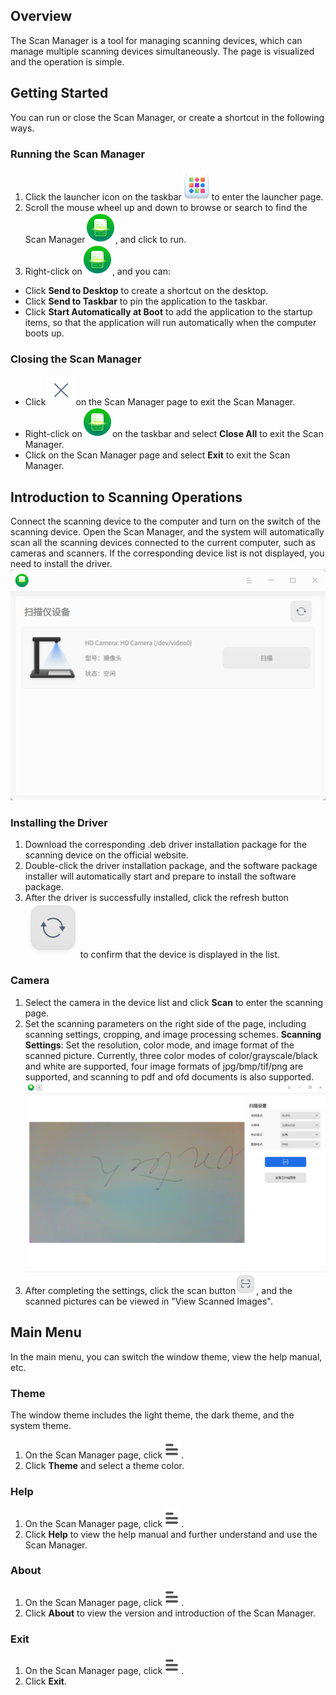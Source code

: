 ## Overview
The Scan Manager is a tool for managing scanning devices, which can manage multiple scanning devices simultaneously. The page is visualized and the operation is simple.


## Getting Started
You can run or close the Scan Manager, or create a shortcut in the following ways.
### Running the Scan Manager
1.  Click the launcher icon on the taskbar![deepin\_launcher](../common/deepin-launcher.svg)to enter the launcher page.
2.  Scroll the mouse wheel up and down to browse or search to find the Scan Manager![scan\_manager](../common/scan_manager.svg), and click to run.
3.  Right-click on![scan\_manager](../common/scan_manager.svg), and you can:
*   Click **Send to Desktop** to create a shortcut on the desktop.
*   Click **Send to Taskbar** to pin the application to the taskbar.
*   Click **Start Automatically at Boot** to add the application to the startup items, so that the application will run automatically when the computer boots up.

### Closing the Scan Manager
*   Click![close](../common/close.svg)on the Scan Manager page to exit the Scan Manager.
*   Right-click on![scan\_manager](../common/scan_manager.svg)on the taskbar and select **Close All** to exit the Scan Manager.
*   Click  on the Scan Manager page and select **Exit** to exit the Scan Manager.


## Introduction to Scanning Operations
Connect the scanning device to the computer and turn on the switch of the scanning device.
Open the Scan Manager, and the system will automatically scan all the scanning devices connected to the current computer, such as cameras and scanners. If the corresponding device list is not displayed, you need to install the driver.
![homepage](../common/homepage.png)

### Installing the Driver
1.  Download the corresponding .deb driver installation package for the scanning device on the official website.
2.  Double-click the driver installation package, and the software package installer will automatically start and prepare to install the software package.
3.  After the driver is successfully installed, click the refresh button![refresh\_button](../common/refresh_button.svg)to confirm that the device is displayed in the list.

### Camera
1.  Select the camera in the device list and click **Scan** to enter the scanning page.
2.  Set the scanning parameters on the right side of the page, including scanning settings, cropping, and image processing schemes.
    **Scanning Settings**: Set the resolution, color mode, and image format of the scanned picture. Currently, three color modes of color/grayscale/black and white are supported, four image formats of jpg/bmp/tif/png are supported, and scanning to pdf and ofd documents is also supported.
    ![camera\_settings](../common/camera_settings.png)
3.  After completing the settings, click the scan button![scan\_botton](../common/scan_botton.png), and the scanned pictures can be viewed in "View Scanned Images".


## Main Menu
In the main menu, you can switch the window theme, view the help manual, etc.

### Theme
The window theme includes the light theme, the dark theme, and the system theme.
1.  On the Scan Manager page, click![icon\_menu](../common/icon_menu.svg).
2.  Click **Theme** and select a theme color.

### Help
1.  On the Scan Manager page, click![icon\_menu](../common/icon_menu.svg).
2.  Click **Help** to view the help manual and further understand and use the Scan Manager.

### About
1.  On the Scan Manager page, click![icon\_menu](../common/icon_menu.svg).
2.  Click **About** to view the version and introduction of the Scan Manager.

### Exit
1.  On the Scan Manager page, click![icon\_menu](../common/icon_menu.svg).
2.  Click **Exit**.
